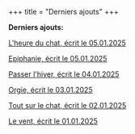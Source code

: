 +++
title = "Derniers ajouts"
+++

**Derniers ajouts:**

[L'heure du chat, écrit le 05.01.2025](./seasons/24_vingt_quatrieme_saison/l_heure_du_chat/)

[Epiphanie, écrit le 05.01.2025](./seasons/24_vingt_quatrieme_saison/epiphanie/)

[Passer l'hiver, écrit le 04.01.2025](./seasons/24_vingt_quatrieme_saison/passer_l_hiver/)

[Orgie, écrit le 03.01.2025](./seasons/24_vingt_quatrieme_saison/orgie/)

[Tout sur le chat, écrit le 02.01.2025](./seasons/24_vingt_quatrieme_saison/tout_sur_le_chat/)

[Le vent, écrit le 01.01.2025](./seasons/24_vingt_quatrieme_saison/le_vent/)
